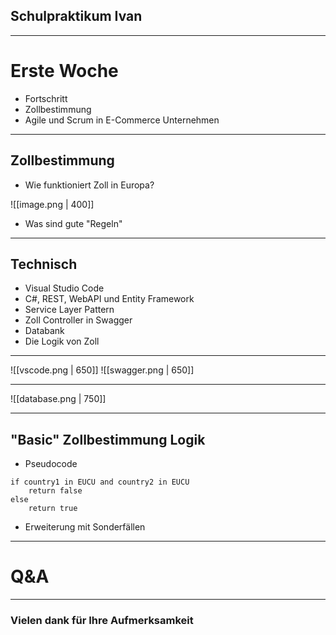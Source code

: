 ## Schulpraktikum Ivan

---

# Erste Woche
- Fortschritt
- Zollbestimmung
- Agile und Scrum in E-Commerce Unternehmen

---

## Zollbestimmung

- Wie funktioniert Zoll in Europa?

![[image.png | 400]]

- Was sind gute "Regeln"

---

## Technisch

- Visual Studio Code
- C#, REST, WebAPI und Entity Framework
- Service Layer Pattern
- Zoll Controller in Swagger
- Databank
- Die Logik von Zoll

--- 
![[vscode.png | 650]]
![[swagger.png | 650]]

--- 
![[database.png | 750]]

---

## "Basic" Zollbestimmung Logik

- Pseudocode 

```
if country1 in EUCU and country2 in EUCU
	return false
else
	return true
```

- Erweiterung mit Sonderfällen
---

# Q&A

---

### Vielen dank für Ihre Aufmerksamkeit